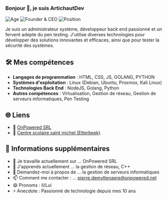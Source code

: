 ### Bonjour 👋, je suis ArtichautDev

![Age](https://img.shields.io/badge/Age-16-blue)
![Founder & CEO](https://img.shields.io/badge/Founder%20%26%20CEO-OnPowered%20SRL-brightgreen)
![Position](https://img.shields.io/badge/Dev%20%26%20Network%20Manager-Centre%20scolaire%20Saint-Michel-orange)

Je suis un administrateur système, développeur back end passionné et un fervent adepte du pen testing. J'utilise diverses technologies pour développer des solutions innovantes et efficaces, ainsi que pour tester la sécurité des systèmes.

## 🛠️ Mes compétences

- **Langages de programmation** : HTML, CSS, JS, GOLANG, PYTHON
- **Systèmes d'exploitation** : Linux (Debian, Ubuntu, Proxmox, Kali Linux)
- **Technologies Back End** : NodeJS, Golang, Python
- **Autres compétences** : Virtualisation, Gestion de réseau, Gestion de serveurs informatiques, Pen Testing

## 🌐 Liens

- 🏢 [OnPowered SRL](https://onpowered.net)
- 🏫 [Centre scolaire saint michel (Etterbeek)](https://college-st-michel.info/wp/)

## 📌 Informations supplémentaires

- 🔭 Je travaille actuellement sur ... OnPowered SRL
- 🌱 J'apprends actuellement ... la gestion de réseau, C++
- 💬 Demandez-moi à propos de ... la gestion de serveurs informatiques
- 📫 Comment me contacter : ... pierre.demyttenaere@onpowered.net
- 😄 Pronoms : Il/Lui
- ⚡ Anecdote : Passionné de technologie depuis mes 10 ans
